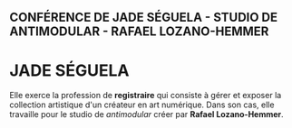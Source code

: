 ## CONFÉRENCE DE JADE SÉGUELA - STUDIO DE ANTIMODULAR - RAFAEL LOZANO-HEMMER

# JADE SÉGUELA
Elle exerce la profession de **registraire** qui consiste à gérer et exposer la collection artistique d'un créateur en art numérique. Dans son cas, elle travaille pour le studio de *antimodular* créer par **Rafael Lozano-Hemmer**.
